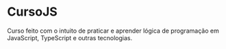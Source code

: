 # CursoJS
Curso feito com o intuito de praticar e aprender lógica de programação em JavaScript, TypeScript e outras tecnologias.

